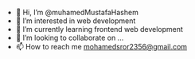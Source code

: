 - 👋 Hi, I’m @muhamedMustafaHashem
- 👀 I’m interested in web development
- 🌱 I’m currently learning frontend web development
- 💞️ I’m looking to collaborate on ...
- 📫 How to reach me mohamedsror2356@gmail.com

<!---
muhamedMustafaHashem/muhamedMustafaHashem is a ✨ special ✨ repository because its `README.md` (this file) appears on your GitHub profile.
You can click the Preview link to take a look at your changes.
--->
